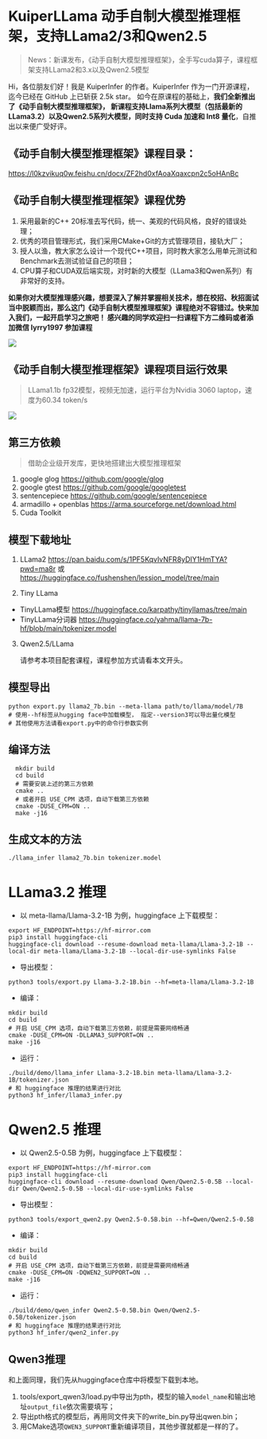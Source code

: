 # KuiperLLama 动手自制大模型推理框架，支持LLama2/3和Qwen2.5
> News：新课发布，《动手自制大模型推理框架》，全手写cuda算子，课程框架支持LLama2和3.x以及Qwen2.5模型

Hi，各位朋友们好！我是 KuiperInfer 的作者。KuiperInfer 作为一门开源课程，迄今已经在 GitHub 上已斩获 2.5k star。
如今在原课程的基础上，**我们全新推出了《动手自制大模型推理框架》， 新课程支持Llama系列大模型（包括最新的LLama3.2）以及Qwen2.5系列大模型，同时支持 Cuda 加速和 Int8 量化**，自推出以来便广受好评。

## 《动手自制大模型推理框架》课程目录：
https://l0kzvikuq0w.feishu.cn/docx/ZF2hd0xfAoaXqaxcpn2c5oHAnBc
## 《动手自制大模型推理框架》课程优势

1. 采用最新的C++ 20标准去写代码，统一、美观的代码风格，良好的错误处理；
2. 优秀的项目管理形式，我们采用CMake+Git的方式管理项目，接轨大厂；
3. 授人以渔，教大家怎么设计一个现代C++项目，同时教大家怎么用单元测试和Benchmark去测试验证自己的项目； 
4. CPU算子和CUDA双后端实现，对时新的大模型（LLama3和Qwen系列）有非常好的支持。


**如果你对大模型推理感兴趣，想要深入了解并掌握相关技术，想在校招、秋招面试当中脱颖而出，那么这门《动手自制大模型推理框架》课程绝对不容错过。快来加入我们，一起开启学习之旅吧！
    感兴趣的同学欢迎扫一扫课程下方二维码或者添加微信 lyrry1997 参加课程**

<img src="imgs/me.jpg"  />



## 《动手自制大模型推理框架》课程项目运行效果
> LLama1.1b fp32模型，视频无加速，运行平台为Nvidia 3060 laptop，速度为60.34 token/s

![](./imgs/do.gif)



## 第三方依赖
> 借助企业级开发库，更快地搭建出大模型推理框架
1. google glog https://github.com/google/glog
2. google gtest https://github.com/google/googletest
3. sentencepiece https://github.com/google/sentencepiece
4. armadillo + openblas https://arma.sourceforge.net/download.html
5. Cuda Toolkit


## 模型下载地址
1. LLama2 https://pan.baidu.com/s/1PF5KqvIvNFR8yDIY1HmTYA?pwd=ma8r 或 https://huggingface.co/fushenshen/lession_model/tree/main

2. Tiny LLama 
- TinyLLama模型 https://huggingface.co/karpathy/tinyllamas/tree/main
- TinyLLama分词器 https://huggingface.co/yahma/llama-7b-hf/blob/main/tokenizer.model

3. Qwen2.5/LLama
   
   请参考本项目配套课程，课程参加方式请看本文开头。


## 模型导出
```shell
python export.py llama2_7b.bin --meta-llama path/to/llama/model/7B
# 使用--hf标签从hugging face中加载模型， 指定--version3可以导出量化模型
# 其他使用方法请看export.py中的命令行参数实例
```


## 编译方法
```shell
  mkdir build 
  cd build
  # 需要安装上述的第三方依赖
  cmake ..
  # 或者开启 USE_CPM 选项，自动下载第三方依赖
  cmake -DUSE_CPM=ON ..
  make -j16
```

## 生成文本的方法
```shell
./llama_infer llama2_7b.bin tokenizer.model

```

# LLama3.2 推理

- 以 meta-llama/Llama-3.2-1B 为例，huggingface 上下载模型：
```shell
export HF_ENDPOINT=https://hf-mirror.com
pip3 install huggingface-cli
huggingface-cli download --resume-download meta-llama/Llama-3.2-1B --local-dir meta-llama/Llama-3.2-1B --local-dir-use-symlinks False
```
- 导出模型：
```shell
python3 tools/export.py Llama-3.2-1B.bin --hf=meta-llama/Llama-3.2-1B
```
- 编译：
```shell
mkdir build 
cd build
# 开启 USE_CPM 选项，自动下载第三方依赖，前提是需要网络畅通
cmake -DUSE_CPM=ON -DLLAMA3_SUPPORT=ON .. 
make -j16
```
- 运行：
```shell
./build/demo/llama_infer Llama-3.2-1B.bin meta-llama/Llama-3.2-1B/tokenizer.json
# 和 huggingface 推理的结果进行对比
python3 hf_infer/llama3_infer.py
```

# Qwen2.5 推理

- 以 Qwen2.5-0.5B 为例，huggingface 上下载模型：
```shell
export HF_ENDPOINT=https://hf-mirror.com
pip3 install huggingface-cli
huggingface-cli download --resume-download Qwen/Qwen2.5-0.5B --local-dir Qwen/Qwen2.5-0.5B --local-dir-use-symlinks False
```
- 导出模型：
```shell
python3 tools/export_qwen2.py Qwen2.5-0.5B.bin --hf=Qwen/Qwen2.5-0.5B
```
- 编译：
```shell
mkdir build 
cd build
# 开启 USE_CPM 选项，自动下载第三方依赖，前提是需要网络畅通
cmake -DUSE_CPM=ON -DQWEN2_SUPPORT=ON .. 
make -j16
```
- 运行：
```shell
./build/demo/qwen_infer Qwen2.5-0.5B.bin Qwen/Qwen2.5-0.5B/tokenizer.json
# 和 huggingface 推理的结果进行对比
python3 hf_infer/qwen2_infer.py
```

## Qwen3推理
和上面同理，我们先从huggingface仓库中将模型下载到本地。
1. tools/export_qwen3/load.py中导出为pth，模型的输入`model_name`和输出地址`output_file`依次需要填写；
2. 导出pth格式的模型后，再用同文件夹下的write_bin.py导出qwen.bin；
3. 用CMake选项`QWEN3_SUPPORT`重新编译项目，其他步骤就都是一样的了。